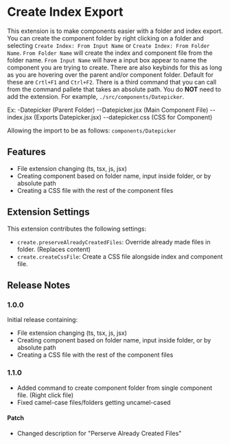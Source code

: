 # Create Index Export

This extension is to make components easier with a folder and index export. You can create the component folder by right clicking on a folder and selecting `Create Index: From Input Name` or `Create Index: From Folder Name`. `From Folder Name` will create the index and component file from the folder name. `From Input Name` will have a input box appear to name the component you are trying to create. There are also keybinds for this as long as you are hovering over the parent and/or component folder. Default for these are `Crtl+F1` and `Ctrl+F2`. There is a third command that you can call from the command pallete that takes an absolute path. You do **NOT** need to add the extension. For example, `./src/components/Datepicker`.

Ex:
-Datepicker (Parent Folder)
--Datepicker.jsx (Main Component File)
--index.jsx (Exports Datepicker.jsx)
--datepicker.css (CSS for Component)

Allowing the import to be as follows: `components/Datepicker`

## Features

- File extension changing (ts, tsx, js, jsx)
- Creating component based on folder name, input inside folder, or by absolute path
- Creating a CSS file with the rest of the component files

## Extension Settings

This extension contributes the following settings:

- `create.preserveAlreadyCreatedFiles`: Override already made files in folder. (Replaces content)
- `create.createCssFile`: Create a CSS file alongside index and component file.

## Release Notes

### 1.0.0

Initial release containing:

- File extension changing (ts, tsx, js, jsx)
- Creating component based on folder name, input inside folder, or by absolute path
- Creating a CSS file with the rest of the component files

### 1.1.0

- Added command to create component folder from single component file. (Right click file)
- Fixed camel-case files/folders getting uncamel-cased

#### Patch

- Changed description for "Perserve Already Created Files"

